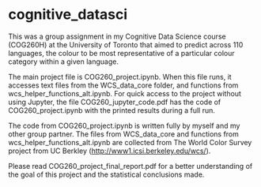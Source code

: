 # cognitive_datasci
This was a group assignment in my Cognitive Data Science course (COG260H) at the University of Toronto that aimed to predict across 110 languages, the colour to be most representative of a particular colour category within a given language.

The main project file is COG260_project.ipynb. When this file runs, it accesses text files from the WCS_data_core folder, and functions from wcs_helper_functions_alt.ipynb. For quick access to the project without using Jupyter, the file COG260_jupyter_code.pdf has the code of COG260_project.ipynb with the printed results during a full run. 

The code from COG260_project.ipynb is written fully by myself and my other group partner. The files from WCS_data_core and functions from wcs_helper_functions_alt.ipynb are collected from The World Color Survey project from UC Berkley (http://www1.icsi.berkeley.edu/wcs/).

Please read COG260_project_final_report.pdf for a better understanding of the goal of this project and the statistical conclusions made. 
